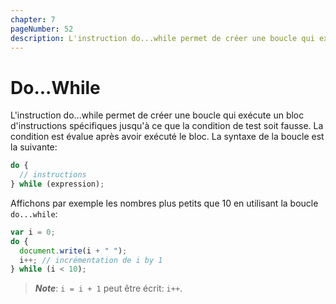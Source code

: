 ```yaml
---
chapter: 7
pageNumber: 52
description: L'instruction do...while permet de créer une boucle qui exécute un bloc d'instructions spécifiques jusqu'à ce que la condition de test soit fausse. La condition est évalue après avoir exécuté le bloc.
---
```

# Do...While


L'instruction do...while permet de créer une boucle qui exécute un bloc d'instructions spécifiques jusqu'à ce que la condition de test soit fausse. La condition est évalue après avoir exécuté le bloc. La syntaxe de la boucle est la suivante: 

```javascript
do {
  // instructions
} while (expression);
```

Affichons par exemple les nombres plus petits que 10 en utilisant la boucle `do...while`:

```javascript
var i = 0;
do {
  document.write(i + " ");
  i++; // incrémentation de i by 1
} while (i < 10);
```

> _**Note**_: `i = i + 1` peut être écrit: `i++`.

